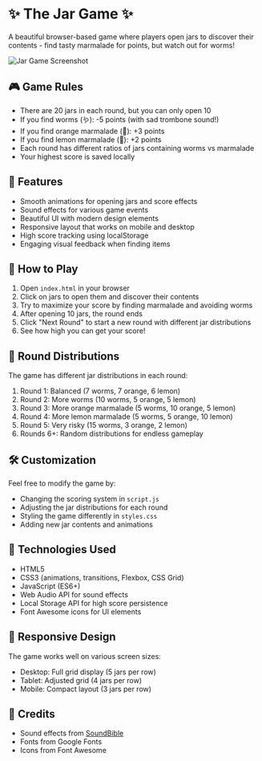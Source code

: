 # ✨ The Jar Game ✨

A beautiful browser-based game where players open jars to discover their contents - find tasty marmalade for points, but watch out for worms!

![Jar Game Screenshot](https://via.placeholder.com/800x400/5f2eea/FFFFFF?text=Jar+Game)

## 🎮 Game Rules

- There are 20 jars in each round, but you can only open 10
- If you find worms (🪱): -5 points (with sad trombone sound!)
- If you find orange marmalade (🍊): +3 points
- If you find lemon marmalade (🍋): +2 points
- Each round has different ratios of jars containing worms vs marmalade
- Your highest score is saved locally

## 🚀 Features

- Smooth animations for opening jars and score effects
- Sound effects for various game events
- Beautiful UI with modern design elements
- Responsive layout that works on mobile and desktop
- High score tracking using localStorage
- Engaging visual feedback when finding items

## 🎯 How to Play

1. Open `index.html` in your browser
2. Click on jars to open them and discover their contents
3. Try to maximize your score by finding marmalade and avoiding worms
4. After opening 10 jars, the round ends
5. Click "Next Round" to start a new round with different jar distributions
6. See how high you can get your score!

## 🔄 Round Distributions

The game has different jar distributions in each round:

1. Round 1: Balanced (7 worms, 7 orange, 6 lemon)
2. Round 2: More worms (10 worms, 5 orange, 5 lemon)
3. Round 3: More orange marmalade (5 worms, 10 orange, 5 lemon)
4. Round 4: More lemon marmalade (5 worms, 5 orange, 10 lemon)
5. Round 5: Very risky (15 worms, 3 orange, 2 lemon)
6. Rounds 6+: Random distributions for endless gameplay

## 🛠️ Customization

Feel free to modify the game by:
- Changing the scoring system in `script.js`
- Adjusting the jar distributions for each round
- Styling the game differently in `styles.css`
- Adding new jar contents and animations

## 🌟 Technologies Used

- HTML5
- CSS3 (animations, transitions, Flexbox, CSS Grid)
- JavaScript (ES6+)
- Web Audio API for sound effects
- Local Storage API for high score persistence
- Font Awesome icons for UI elements

## 📱 Responsive Design

The game works well on various screen sizes:
- Desktop: Full grid display (5 jars per row)
- Tablet: Adjusted grid (4 jars per row)
- Mobile: Compact layout (3 jars per row)

## 🙏 Credits

- Sound effects from [SoundBible](https://soundbible.com)
- Fonts from Google Fonts
- Icons from Font Awesome